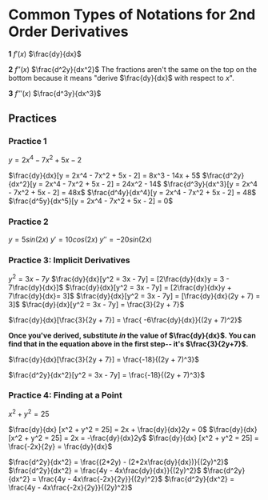 # Common Types of Notations for 2nd Order Derivatives

**1**
$f'(x)$
$\frac{dy}{dx}$

**2**
$f''(x)$
$\frac{d^2y}{dx^2}$
The fractions aren't the same on the top on the bottom because it means "derive $\frac{dy}{dx}$ with respect to $x$".


**3**
$f'''(x)$
$\frac{d^3y}{dx^3}$


## Practices

### Practice 1

$y = 2x^4 - 7x^2 + 5x - 2$

$\frac{dy}{dx}[y = 2x^4 - 7x^2 + 5x - 2] = 8x^3 - 14x + 5$
$\frac{d^2y}{dx^2}[y = 2x^4 - 7x^2 + 5x - 2] = 24x^2 - 14$
$\frac{d^3y}{dx^3}[y = 2x^4 - 7x^2 + 5x - 2] = 48x$
$\frac{d^4y}{dx^4}[y = 2x^4 - 7x^2 + 5x - 2] = 48$
$\frac{d^5y}{dx^5}[y = 2x^4 - 7x^2 + 5x - 2] = 0$


### Practice 2

$y = 5sin(2x)$
$y' = 10cos(2x)$
$y'' = -20sin(2x)$

### Practice 3: Implicit Derivatives

$y^2 = 3x - 7y$
$\frac{dy}{dx}[y^2 = 3x - 7y] = [2\frac{dy}{dx}y = 3 - 7\frac{dy}{dx}]$
$\frac{dy}{dx}[y^2 = 3x - 7y] = [2\frac{dy}{dx}y + 7\frac{dy}{dx}= 3]$
$\frac{dy}{dx}[y^2 = 3x - 7y] = [\frac{dy}{dx}(2y + 7) = 3]$
$\frac{dy}{dx}[y^2 = 3x - 7y] = \frac{3}{2y + 7}$

$\frac{dy}{dx}[\frac{3}{2y + 7}] = \frac{ -6\frac{dy}{dx}}{(2y + 7)^2}$

**Once you've derived, substitute *in* the value of $\frac{dy}{dx}$. You can find that in the equation above in the first step-- it's $\frac{3}{2y+7}$.**

$\frac{dy}{dx}[\frac{3}{2y + 7}] = \frac{-18}{(2y + 7)^3}$

$\frac{d^2y}{dx^2}[y^2 = 3x - 7y] = \frac{-18}{(2y + 7)^3}$

### Practice 4: Finding at a Point

$x^2 + y^2 = 25$

$\frac{dy}{dx} [x^2 + y^2 = 25] = 2x + \frac{dy}{dx}2y = 0$
$\frac{dy}{dx} [x^2 + y^2 = 25] = 2x = -\frac{dy}{dx}2y$
$\frac{dy}{dx} [x^2 + y^2 = 25] = \frac{-2x}{2y} = \frac{dy}{dx}$

$\frac{d^2y}{dx^2} = \frac{(2*2y) - (2*2x\frac{dy}{dx})}{(2y)^2}$
$\frac{d^2y}{dx^2} = \frac{4y - 4x\frac{dy}{dx}}{(2y)^2}$
$\frac{d^2y}{dx^2} = \frac{4y - 4x\frac{-2x}{2y}}{(2y)^2}$
$\frac{d^2y}{dx^2} = \frac{4y - 4x\frac{-2x}{2y}}{(2y)^2}$